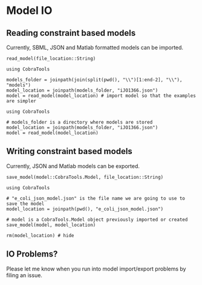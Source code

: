 # Model IO

## Reading constraint based models
Currently, SBML, JSON and Matlab formatted models can be imported.

```@docs
read_model(file_location::String)
```

```@setup modelread
using CobraTools

models_folder = joinpath(join(split(pwd(), "\\")[1:end-2], "\\"), "models")
model_location = joinpath(models_folder, "iJO1366.json") 
model = read_model(model_location) # import model so that the examples are simpler
```

```@example modelread
using CobraTools

# models_folder is a directory where models are stored
model_location = joinpath(models_folder, "iJO1366.json") 
model = read_model(model_location)
```

## Writing constraint based models
Currently, JSON and Matlab models can be exported.

```@docs
save_model(model::CobraTools.Model, file_location::String)
```

```@example modelread
using CobraTools

# "e_coli_json_model.json" is the file name we are going to use to save the model
model_location = joinpath(pwd(), "e_coli_json_model.json")

# model is a CobraTools.Model object previously imported or created
save_model(model, model_location)

rm(model_location) # hide
```

## IO Problems?
Please let me know when you run into model import/export problems by filing an issue.